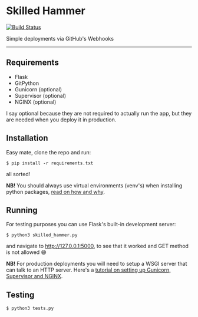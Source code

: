# Skilled Hammer

[![Build Status](https://travis-ci.org/r00m/skilled-hammer.svg?branch=master)](https://travis-ci.org/r00m/skilled-hammer)

Simple deployments via GitHub's Webhooks

---

## Requirements

* Flask
* GitPython
* Gunicorn (optional)
* Supervisor (optional)
* NGINX (optional)

I say optional because they are not required to actually run the app, but they are needed when you deploy it in production.

## Installation

Easy mate, clone the repo and run:

```
$ pip install -r requirements.txt
```

all sorted!

**NB!** You should always use virtual environments (venv's) when installing python packages, [read on how and why](http://docs.python-guide.org/en/latest/dev/virtualenvs/).

## Running

For testing purposes you can use Flask's built-in development server:

```
$ python3 skilled_hammer.py
```

and navigate to http://127.0.0.1:5000, to see that it worked and GET method is not allowed :sweat_smile:

**NB!** For production deployments you will need to setup a WSGI server that can talk to an HTTP server. Here's a [tutorial on setting up Gunicorn, Supervisor and NGINX](https://r00m.wordpress.com/2016/03/05/deploying-flask-nginx-gunicorn-supervisor-for-the-first-time/).

## Testing

```
$ python3 tests.py
```

